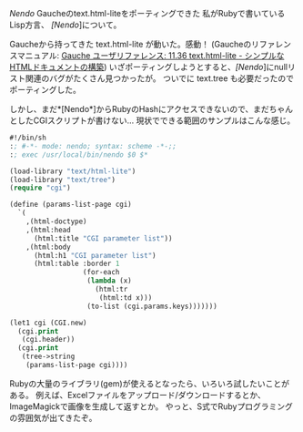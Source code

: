 *Nendo* Gaucheのtext.html-liteをポーティングできた
私がRubyで書いているLisp方言、 *[Nendo*]について。

Gaucheから持ってきた text.html-lite が動いた。感動！
(Gaucheのリファレンスマニュアル: [Gauche ユーザリファレンス: 11.36 text.html-lite - シンプルなHTMLドキュメントの構築](http://practical-scheme.net/gauche/man/gauche-refj_153.html))
いざポーティングしようとすると、*[Nendo*]にnullリスト関連のバグがたくさん見つかったが。
ついでに text.tree も必要だったのでポーティングした。

しかし、まだ*[Nendo*]からRubyのHashにアクセスできないので、まだちゃんとしたCGIスクリプトが書けない…
現状でできる範囲のサンプルはこんな感じ。
```lisp
#!/bin/sh
:; #-*- mode: nendo; syntax: scheme -*-;;
:; exec /usr/local/bin/nendo $0 $*

(load-library "text/html-lite")
(load-library "text/tree")
(require "cgi")

(define (params-list-page cgi)
  `(
    ,(html-doctype)
    ,(html:head
      (html:title "CGI parameter list"))
    ,(html:body
      (html:h1 "CGI parameter list")
      (html:table :border 1
                  (for-each
                   (lambda (x)
                     (html:tr
                      (html:td x)))
                   (to-list (cgi.params.keys)))))))

(let1 cgi (CGI.new)
  (cgi.print
   (cgi.header))
  (cgi.print
   (tree->string
    (params-list-page cgi))))
```

Rubyの大量のライブラリ(gem)が使えるとなったら、いろいろ試したいことがある。
例えば、Excelファイルをアップロード/ダウンロードするとか、ImageMagickで画像を生成して返すとか。
やっと、S式でRubyプログラミングの雰囲気が出てきたぞ。
